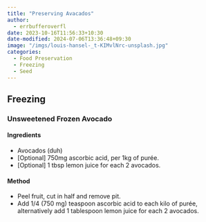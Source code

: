 ```yaml
---
title: "Preserving Avacados"
author:
  - errbufferoverfl
date: 2023-10-16T11:56:33+10:30
date-modified: 2024-07-06T13:36:48+09:30
image: "/imgs/louis-hansel-_t-KIMvlNrc-unsplash.jpg"
categories:
  - Food Preservation
  - Freezing
  - Seed
---
```


## Freezing

### Unsweetened Frozen Avocado

#### Ingredients

- Avocados (duh)
- \[Optional\] 750mg ascorbic acid, per 1kg of purée.
- \[Optional\] 1 tbsp lemon juice for each 2 avocados.

#### Method

- Peel fruit, cut in half and remove pit.
- Add 1/4 (750 mg) teaspoon ascorbic acid to each kilo of purée, alternatively add 1 tablespoon lemon juice for each 2 avocados.
